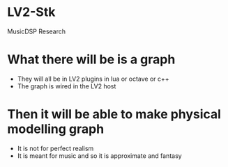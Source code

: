 # LV2-Stk
 MusicDSP Research 

# What there will be is a graph
* They will all be in LV2 plugins in lua or octave or c++
* The graph is wired in the LV2 host

# Then it will be able to make physical modelling graph
* It is not for perfect realism
* It is meant for music and so it is approximate and fantasy
